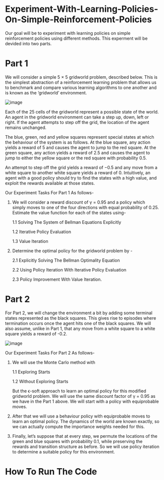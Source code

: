 # Experiment-With-Learning-Policies-On-Simple-Reinforcement-Policies
Our goal will be to experiment with learning policies on simple reinforcement policies using different methods. This experment will be devided into two parts. 

# Part 1

We will consider a simple 5 × 5 gridworld problem, described below. This is the simplest abstraction of a reinforcement learning problem that allows us to benchmark and compare various learning algorithms to one another and is known as the ‘gridworld’ environment.

![image](https://github.com/user-attachments/assets/19d72840-7bc8-479a-bd35-d846579a7d1e)

Each of the 25 cells of the gridworld represent a possible state of the world. An agent in the gridworld environment can take a step up, down, left or right. If the agent attempts to step off the grid, the location of the agent remains unchanged.

The blue, green, red and yellow squares represent special states at which the behaviour of the system is as follows. At the blue square, any action yields a reward of 5 and causes the agent to jump to the red square. At the green square, any action yields a reward of 2.5 and causes the agent to jump to either the yellow square or the red square with probability 0.5.

An attempt to step off the grid yields a reward of −0.5 and any move from a white square to another white square yields a reward of 0. Intuitively, an agent with a good policy should try to find the states with a high value, and exploit the rewards available at those states.

Our Experiment Tasks For Part 1 As follows-

1. We will consider a reward discount of γ = 0.95 and a policy which simply moves to one of the four directions with equal probability of 0.25. Estimate the value function for each of the states using-
   
   1.1 Solving The System of Bellman Equations Explicitly
   
   1.2 Iterative Policy Evaluation
   
   1.3 Value Iteration

3. Determine the optimal policy for the gridworld problem by -

   2.1 Explicitly Solving The Bellman Optimality Equation
   
   2.2 Using Policy Iteration With Iterative Policy Evaluation
   
   2.3 Policy Improvement With Value Iteration.

# Part 2

For Part 2, we will change the environment a bit by adding some terminal states represented as the black squares. This gives rise to episodes where termination occurs once the agent hits one of the black squares. We will also assume, unlike in Part 1, that any move from a white square to a white square yields a reward of -0.2.

![image](https://github.com/user-attachments/assets/9ffd4384-a787-4c7d-8c9d-c04cd5eeb0ef)

Our Experiment Tasks For Part 2 As follows-

1. We will use the Monte Carlo method with
   
   1.1 Exploring Starts

   1.2 Without Exploring Starts

   But the ϵ-soft approach to learn an optimal policy for this modified gridworld problem. We will use the same discount factor of γ = 0.95 as we have in the Part 1 above. We will start with a policy with equiprobable moves.

2. After that we will use a behaviour policy with equiprobable moves to learn an optimal policy. The dynamics of the world are known exactly, so we can actually compute the importance weights needed for this.

3. Finally, let’s suppose that at every step, we permute the locations of the green and blue squares with probability 0.1, while preserving the rewards and transition structure as before. So we will use policy iteration to determine a suitable policy for this environment.

# How To Run The Code

